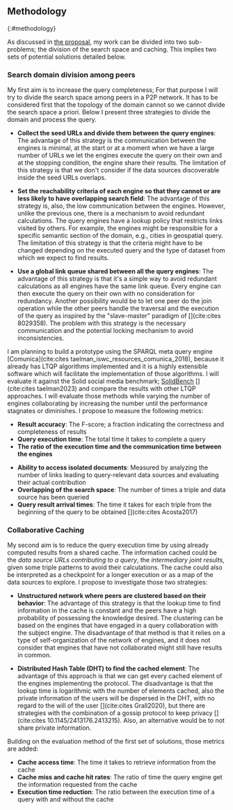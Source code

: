 ## Methodology
{:#methodology}

As discussed in [the proposal](#proposal), my work can be divided into two sub-problems;
the division of the search space and caching. 
This implies two sets of potential solutions detailed below.

### Search domain division among peers

My first aim is to increase the query completeness;
For that purpose I will try to divide the search space among peers in a P2P network.
It has to be considered first that the topology of the domain cannot 
so we cannot divide the search space a priori.
Below I present three strategies to divide the domain and process the query. 

- **Collect the seed URLs and divide them between the query engines**: 
The advantage of this strategy is the communication between the engines is minimal,
at the start or at a moment when we have a large number of URLs we let the engines execute the query on their own and at
the stopping condition, the engine share their results.
The limitation of this strategy is that we don't consider if the data sources discoverable inside the seed URLs overlaps.

- **Set the reachability criteria of each engine so that they cannot or are less likely to have overlapping search field**:
The advantage of this strategy is, also, the low communication between the engines.
However, unlike the previous one, there is a mechanism to avoid redundant calculations.
The query engines have a lookup policy that restricts links visited by others.
For example, the engines might be responsible for a specific semantic section of the domain, 
e.g., cities in geospatial query. 
The limitation of this strategy is that the criteria might have to be changed depending on the executed query
and the type of dataset from which we expect to find results.

- **Use a global link queue shared between all the query engines**:
The advantage of this strategy is that it's a simple way to avoid redundant calculations as all engines have the same link queue.
Every engine can then execute the query on their own with no consideration for redundancy.
Another possibility would be to let one peer do the join operation while the other peers handle the traversal and
the execution of the query as inspired by the "slave-master" paradigm of [](cite:cites 8029358).
The problem with this strategy is the necessary communication and the potential locking mechanism to avoid inconsistencies.


I am planning to build a prototype using the SPARQL meta query engine [Comunica](cite:cites taelman_iswc_resources_comunica_2018),
because it already has LTQP algorithms implemented and it is a highly extensible software which 
will facilitate the implementation of those algorithms.
I will evaluate it against the Solid social media benchmark;
[SolidBench](https://github.com/SolidBench/SolidBench.js) [](cite:cites taelman2023)
and compare the results with other LTQP approaches.
I will evaluate those methods while varying the number of engines
collaborating by increasing the number until the performance stagnates or diminishes.
I propose to measure the following metrics:

- **Result accuracy**: The F-score; a fraction indicating the correctness and completeness of results
- **Query execution time**: The total time it takes to complete a query
- **The ratio of the execution time and the communication time between the engines**
<!-- Not sure yet how to do it-->
- **Ability to access isolated documents**: Measured by analyzing the number of links leading to query-relevant data sources and evaluating their actual contribution
- **Overlapping of the search space**: The number of times a triple and data source has been queried
- **Query result arrival times**: The time it takes for each triple from the beginning of the query to be obtained [](cite:cites Acosta2017)

### Collaborative Caching

My second aim is to reduce the query execution time by using already computed results from a shared cache.
The information cached could be the *data source URLs contributing to a query*,
the *intermediary joint results*, given some triple patterns to avoid their calculations.
The cache could also be interpreted as a checkpoint for a longer execution or as a map of the data sources to explore.
I propose to investigate those two strategies:

- **Unstructured network where peers are clustered based on their behavior**: 
The advantage of this strategy is that the lookup time to find information in the cache is constant and the peers 
have a high probability of possessing the knowledge desired. 
The clustering can be based on the engines that have engaged in a query collaboration with the subject engine.
The disadvantage of that method is that it relies on a type of self-organization of the network of engines,
and it does not consider that engines that have not collaborated might still have results in common.

- **Distributed Hash Table (DHT) to find the cached element**:
The advantage of this approach is that we can get every cached element of the engines implementing the protocol.
The disadvantage is that the lookup time is logarithmic with the number of elements cached,
also the private information of the users will be dispersed in the DHT, with no regard to the will of the user [](cite:cites Grall2020),
but there are strategies with the combination of a gossip protocol to keep privacy [](cite:cites 10.1145/2413176.2413215).
Also, an alternative would be to not share private information.

Building on the evaluation method of the first set of solutions, those metrics are added:

- **Cache access time**: The time it takes to retrieve information from the cache
- **Cache miss and cache hit rates**: The ratio of time the query engine get the information requested from the cache
- **Execution time reduction**: The ratio between the execution time of a query with and without the cache
